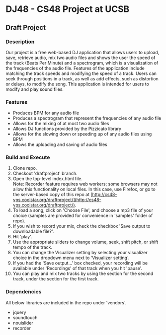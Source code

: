 # DJ48 - CS48 Project at UCSB

## Draft Project

### Description
Our project is a free web-based DJ application that allows users to upload, save, retrieve audio, mix two audio files and shows the user the speed of the track (Beats Per Minute) and a spectrogram, which is a visualization of the frequencies of the audio file. Features of the application include matching the track speeds and modifying the speed of a track. Users can seek through positions in a track, as well as add effects, such as distortion or delays, to modify the song. This application is intended for users to modify and play sound files.

### Features
* Produces BPM for any audio file
* Produces a spectrogram that represent the frequencies of any audio file
* Allows for the mixing of at most two audio files
* Allows DJ functions provided by the Pizzicato library
* Allows for the slowing down or speeding up of any audio files using BPM
* Allows the uploading and saving of audio files

### Build and Execute
1. Clone repo.
2. Checkout 'draftproject' branch.
3. Open the top-level index.html file.  
   Note: Recorder feature requires web workers; some browsers may not allow this functionality on local files.
   In this case, use Firefox, or go to the server-based copy of this repo at [http://cs48-vps.coolstar.org/draftproject/](http://cs48-vps.coolstar.org/draftproject/).
4. To load a song, click on 'Choose File', and choose a mp3 file of your choice (samples are provided for convenience in 'samples' folder of repo).
5. If you wish to record your mix, check the checkbox 'Save output to downloadable file?'.
6. Hit 'play'.
7. Use the appropriate sliders to change volume, seek, shift pitch, or shift tempo of the track.
8. You can change the Visualizer setting by selecting your visualizer choice in the dropdown menu next to 'Visualizer setting'.
9. If you had the 'Save output...' box checked, your recording will be available under 'Recordings' of that track when you hit 'pause'.
10. You can play and mix two tracks by using the section for the second track, under the section for the first track.

### Dependencies
All below libraries are included in the repo under 'vendors'.
* jquery
* soundtouch
* nouislider
* recorder
